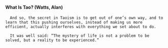 #### What Is Tao? (Watts, Alan)
      And so, the secret in Taoism is to get out of one’s own way, and to learn that this pushing ourselves, instead of making us more efficient, actually interferes with everything we set about to do.

      It was well said: “The mystery of life is not a problem to be solved, but a reality to be experienced.”

